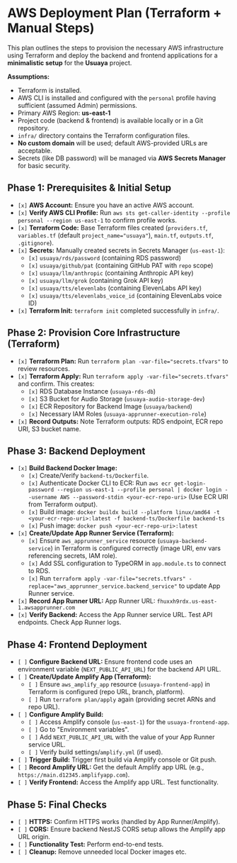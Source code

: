 # AWS Deployment Plan (Terraform + Manual Steps)

This plan outlines the steps to provision the necessary AWS infrastructure using Terraform and deploy the backend and frontend applications for a **minimalistic setup** for the **Usuaya** project.

**Assumptions:**

*   Terraform is installed.
*   AWS CLI is installed and configured with the `personal` profile having sufficient (assumed Admin) permissions.
*   Primary AWS Region: **us-east-1**
*   Project code (backend & frontend) is available locally or in a Git repository.
*   `infra/` directory contains the Terraform configuration files.
*   **No custom domain** will be used; default AWS-provided URLs are acceptable.
*   Secrets (like DB password) will be managed via **AWS Secrets Manager** for basic security.

## Phase 1: Prerequisites & Initial Setup

*   `[x]` **AWS Account:** Ensure you have an active AWS account.
*   `[x]` **Verify AWS CLI Profile:** Run `aws sts get-caller-identity --profile personal --region us-east-1` to confirm profile works.
*   `[x]` **Terraform Code:** Base Terraform files created (`providers.tf`, `variables.tf` (default `project_name="usuaya"`), `main.tf`, `outputs.tf`, `.gitignore`).
*   `[x]` **Secrets:** Manually created secrets in Secrets Manager (`us-east-1`):
    *   `[x]` `usuaya/rds/password` (containing RDS password)
    *   `[x]` `usuaya/github/pat` (containing GitHub PAT with `repo` scope)
    *   `[x]` `usuaya/llm/anthropic` (containing Anthropic API key)
    *   `[x]` `usuaya/llm/grok` (containing Grok API key)
    *   `[x]` `usuaya/tts/elevenlabs` (containing ElevenLabs API key)
    *   `[x]` `usuaya/tts/elevenlabs_voice_id` (containing ElevenLabs voice ID)
*   `[x]` **Terraform Init:** `terraform init` completed successfully in `infra/`.

## Phase 2: Provision Core Infrastructure (Terraform)

*   `[x]` **Terraform Plan:** Run `terraform plan -var-file="secrets.tfvars"` to review resources.
*   `[x]` **Terraform Apply:** Run `terraform apply -var-file="secrets.tfvars"` and confirm. This creates:
    *   `[x]` RDS Database Instance (`usuaya-rds-db`)
    *   `[x]` S3 Bucket for Audio Storage (`usuaya-audio-storage-dev`)
    *   `[x]` ECR Repository for Backend Image (`usuaya/backend`)
    *   `[x]` Necessary IAM Roles (`usuaya-apprunner-execution-role`)
*   `[x]` **Record Outputs:** Note Terraform outputs: RDS endpoint, ECR repo URI, S3 bucket name.

## Phase 3: Backend Deployment

*   `[x]` **Build Backend Docker Image:**
    *   `[x]` Create/Verify `backend-ts/Dockerfile`.
    *   `[x]` Authenticate Docker CLI to ECR: Run `aws ecr get-login-password --region us-east-1 --profile personal | docker login --username AWS --password-stdin <your-ecr-repo-uri>` (Use ECR URI from Terraform output).
    *   `[x]` Build image: `docker buildx build --platform linux/amd64 -t <your-ecr-repo-uri>:latest -f backend-ts/Dockerfile backend-ts`
    *   `[x]` Push image: `docker push <your-ecr-repo-uri>:latest`
*   `[x]` **Create/Update App Runner Service (Terraform):**
    *   `[x]` Ensure `aws_apprunner_service` resource (`usuaya-backend-service`) in Terraform is configured correctly (image URI, env vars referencing secrets, IAM role).
    *   `[x]` Add SSL configuration to TypeORM in `app.module.ts` to connect to RDS.
    *   `[x]` Run `terraform apply -var-file="secrets.tfvars" -replace="aws_apprunner_service.backend_service"` to update App Runner service.
*   `[x]` **Record App Runner URL:** App Runner URL: `fhuxxh9rdx.us-east-1.awsapprunner.com`
*   `[x]` **Verify Backend:** Access the App Runner service URL. Test API endpoints. Check App Runner logs.

## Phase 4: Frontend Deployment

*   `[ ]` **Configure Backend URL:** Ensure frontend code uses an environment variable (`NEXT_PUBLIC_API_URL`) for the backend API URL.
*   `[ ]` **Create/Update Amplify App (Terraform):**
    *   `[ ]` Ensure `aws_amplify_app` resource (`usuaya-frontend-app`) in Terraform is configured (repo URL, branch, platform).
    *   `[ ]` Run `terraform plan/apply` again (providing secret ARNs and repo URL).
*   `[ ]` **Configure Amplify Build:**
    *   `[ ]` Access Amplify console (`us-east-1`) for the `usuaya-frontend-app`.
    *   `[ ]` Go to "Environment variables".
    *   `[ ]` Add `NEXT_PUBLIC_API_URL` with the value of your App Runner service URL.
    *   `[ ]` Verify build settings/`amplify.yml` (if used).
*   `[ ]` **Trigger Build:** Trigger first build via Amplify console or Git push.
*   `[ ]` **Record Amplify URL:** Get the default Amplify app URL (e.g., `https://main.d12345.amplifyapp.com`).
*   `[ ]` **Verify Frontend:** Access the Amplify app URL. Test functionality.

## Phase 5: Final Checks

*   `[ ]` **HTTPS:** Confirm HTTPS works (handled by App Runner/Amplify).
*   `[ ]` **CORS:** Ensure backend NestJS CORS setup allows the Amplify app URL origin.
*   `[ ]` **Functionality Test:** Perform end-to-end tests.
*   `[ ]` **Cleanup:** Remove unneeded local Docker images etc.

